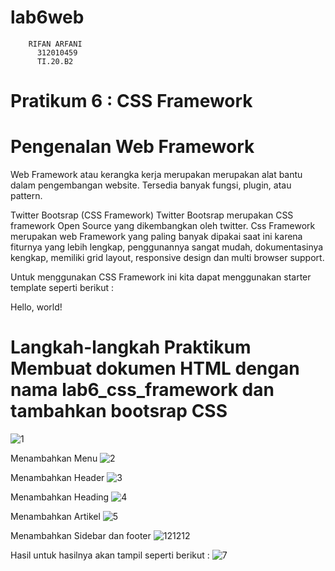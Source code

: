 # lab6web
        RIFAN ARFANI
          312010459
          TI.20.B2
# Pratikum 6 : CSS Framework
# Pengenalan Web Framework
Web Framework atau kerangka kerja merupakan merupakan alat bantu dalam pengembangan website. Tersedia banyak fungsi, plugin, atau pattern.

Twitter Bootsrap (CSS Framework) Twitter Bootsrap merupakan CSS framework Open Source yang dikembangkan oleh twitter. Css Framework merupakan web Framework yang paling banyak dipakai saat ini karena fiturnya yang lebih lengkap, penggunannya sangat mudah, dokumentasinya kengkap, memiliki grid layout, responsive design dan multi browser support.

Untuk menggunakan CSS Framework ini kita dapat menggunakan starter template seperti berikut :

<!doctype html>

<!-- Bootstrap CSS -->
<link href="https://cdn.jsdelivr.net/npm/bootstrap@5.1.3/dist/css/bootstrap.min.css" rel="stylesheet" integrity="sha384-1BmE4kWBq78iYhFldvKuhfTAU6auU8tT94WrHftjDbrCEXSU1oBoqyl2QvZ6jIW3" crossorigin="anonymous">

<title>Hello, world!</title>
Hello, world!
<!-- Optional JavaScript; choose one of the two! -->

<!-- Option 1: Bootstrap Bundle with Popper -->
<script src="https://cdn.jsdelivr.net/npm/bootstrap@5.1.3/dist/js/bootstrap.bundle.min.js" integrity="sha384-ka7Sk0Gln4gmtz2MlQnikT1wXgYsOg+OMhuP+IlRH9sENBO0LRn5q+8nbTov4+1p" crossorigin="anonymous"></script>

<!-- Option 2: Separate Popper and Bootstrap JS -->
<!--
<script src="https://cdn.jsdelivr.net/npm/@popperjs/core@2.10.2/dist/umd/popper.min.js" integrity="sha384-7+zCNj/IqJ95wo16oMtfsKbZ9ccEh31eOz1HGyDuCQ6wgnyJNSYdrPa03rtR1zdB" crossorigin="anonymous"></script>
<script src="https://cdn.jsdelivr.net/npm/bootstrap@5.1.3/dist/js/bootstrap.min.js" integrity="sha384-QJHtvGhmr9XOIpI6YVutG+2QOK9T+ZnN4kzFN1RtK3zEFEIsxhlmWl5/YESvpZ13" crossorigin="anonymous"></script>
-->
# Langkah-langkah Praktikum Membuat dokumen HTML dengan nama lab6_css_framework dan tambahkan bootsrap CSS
![1](https://user-images.githubusercontent.com/72736888/164791345-1784c8bc-5ac8-4d55-8456-d8e6ee227280.jpg)


Menambahkan Menu 
![2](https://user-images.githubusercontent.com/72736888/164791363-63e2f305-d7b1-4571-bdca-d3d9f00222da.jpg)

Menambahkan Header 
![3](https://user-images.githubusercontent.com/72736888/164791379-16b0fc22-14bf-4df2-bd23-5c0f911b5351.jpg)

Menambahkan Heading 
![4](https://user-images.githubusercontent.com/72736888/164791401-022d5fd1-70f1-4cfa-938e-0c7e8e6eeec9.jpg)

Menambahkan Artikel 
![5](https://user-images.githubusercontent.com/72736888/164791423-549fde02-a8a9-4d0a-a74f-8bf45e8cbe81.jpg)

Menambahkan Sidebar dan footer
![121212](https://user-images.githubusercontent.com/72736888/164791454-3799ec44-fe15-47d4-8b93-59f4325f35ba.jpg)

Hasil untuk hasilnya akan tampil seperti berikut :
![7](https://user-images.githubusercontent.com/72736888/164791477-16cbfe7d-6bf5-4911-8060-aa6060977247.jpg)


